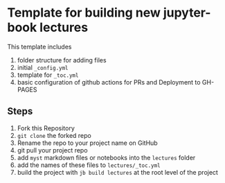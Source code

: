 # Template for building new jupyter-book lectures

This template includes

1. folder structure for adding files
2. initial `_config.yml`
3. template for `_toc.yml`
4. basic configuration of github actions for PRs and Deployment to GH-PAGES

## Steps

1. Fork this Repository
2. `git clone` the forked repo
3. Rename the repo to your project name on GitHub
4. git pull your project repo
5. add `myst` markdown files or notebooks into the `lectures` folder
6. add the names of these files to `lectures/_toc.yml`
7. build the project with `jb build lectures` at the root level of the project